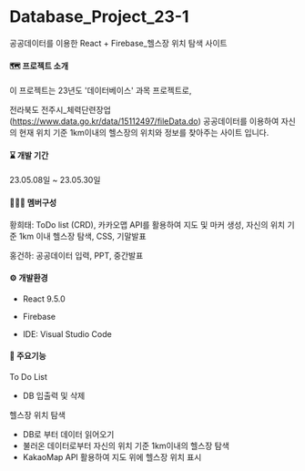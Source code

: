 # Database_Project_23-1
공공데이터를 이용한 React + Firebase_헬스장 위치 탐색 사이트


#### :world_map: 프로젝트 소개
이 프로젝트는 23년도 '데이터베이스' 과목 프로젝트로, 

전라북도 전주시_체력단련장업 (https://www.data.go.kr/data/15112497/fileData.do) 공공데이터를 이용하여 자신의 현재 위치 기준 1km이내의 헬스장의 위치와 정보를 찾아주는 사이트 입니다.

#### :hourglass: 개발 기간
23.05.08일 ~ 23.05.30일

#### :people_holding_hands: 멤버구성

황희태: ToDo list (CRD), 카카오맵 API를 활용하여 지도 및 마커 생성, 자신의 위치 기준 1km 이내 헬스장 탐색, CSS, 기말발표 

홍건하: 공공데이터 입력, PPT, 중간발표



#### :gear: 개발환경

- React  9.5.0              

- Firebase

- IDE: Visual Studio Code

#### :pushpin: 주요기능

To Do List

- DB 입출력 및 삭제

헬스장 위치 탐색

- DB로 부터 데이터 읽어오기
- 불러온 데이터로부터 자신의 위치 기준 1km이내의 헬스장 탐색
- KakaoMap API 활용하여 지도 위에 헬스장 위치 표시

